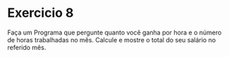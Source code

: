 # Exercicio 8
Faça um Programa que pergunte quanto você ganha por hora e o número de horas trabalhadas no mês. 
Calcule e mostre o total do seu salário no referido mês.

